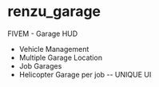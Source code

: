 # renzu_garage
FIVEM - Garage HUD
- Vehicle Management
- Multiple Garage Location
- Job Garages
- Helicopter Garage per job
-- UNIQUE UI
